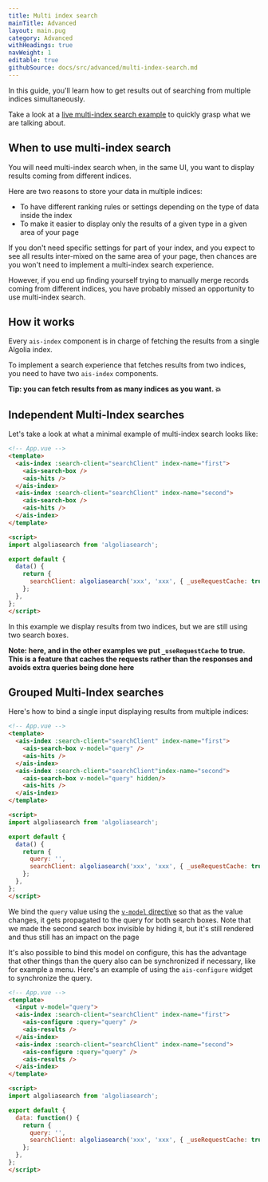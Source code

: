 ```yaml
---
title: Multi index search
mainTitle: Advanced
layout: main.pug
category: Advanced
withHeadings: true
navWeight: 1
editable: true
githubSource: docs/src/advanced/multi-index-search.md
---
```


In this guide, you'll learn how to get results out of searching from multiple indices simultaneously.

Take a look at a [live multi-index search example](examples/multi-index-search.html) to quickly grasp what we are talking about.

## When to use multi-index search

You will need multi-index search when, in the same UI, you want to display results coming from different indices.

Here are two reasons to store your data in multiple indices:

- To have different ranking rules or settings depending on the type of data inside the index
- To make it easier to display only the results of a given type in a given area of your page

If you don't need specific settings for part of your index, and you expect to see all results inter-mixed on the same area of your page, then chances are you won't need to implement a multi-index search experience.

However, if you end up finding yourself trying to manually merge records coming from different indices, you have probably missed an opportunity to use multi-index search.

## How it works

Every `ais-index` component is in charge of fetching the results from a single Algolia index.

To implement a search experience that fetches results from two indices, you need to have two `ais-index` components.

**Tip: you can fetch results from as many indices as you want. 💥**

## Independent Multi-Index searches

Let's take a look at what a minimal example of multi-index search looks like:

```html
<!-- App.vue -->
<template>
  <ais-index :search-client="searchClient" index-name="first">
    <ais-search-box />
    <ais-hits />
  </ais-index>
  <ais-index :search-client="searchClient" index-name="second">
    <ais-search-box />
    <ais-hits />
  </ais-index>
</template>

<script>
import algoliasearch from 'algoliasearch';

export default {
  data() {
    return {
      searchClient: algoliasearch('xxx', 'xxx', { _useRequestCache: true }),
    };
  },
};
</script>
```

In this example we display results from two indices, but we are still using two search boxes.

**Note: here, and in the other examples we put `_useRequestCache` to true. This is a feature that caches the requests rather than the responses and avoids extra queries being done here**

## Grouped Multi-Index searches

Here's how to bind a single input displaying results from multiple indices:

```html
<!-- App.vue -->
<template>
  <ais-index :search-client="searchClient" index-name="first">
    <ais-search-box v-model="query" />
    <ais-hits />
  </ais-index>
  <ais-index :search-client="searchClient"index-name="second">
    <ais-search-box v-model="query" hidden/>
    <ais-hits />
  </ais-index>
</template>

<script>
import algoliasearch from 'algoliasearch';

export default {
  data() {
    return {
      query: '',
      searchClient: algoliasearch('xxx', 'xxx', { _useRequestCache: true }),
    };
  },
};
</script>
```

We bind the `query` value using the [`v-model` directive](https://vuejs.org/v2/guide/forms.html#v-model-with-Components) so that as the value changes, it gets propagated to the query for both search boxes. Note that we made the second search box invisible by hiding it, but it's still rendered and thus still has an impact on the page

It's also possible to bind this model on configure, this has the advantage that other things than the query also can be synchronized if necessary, like for example a menu. Here's an example of using the `ais-configure` widget to synchronize the query.

```html
<!-- App.vue -->
<template>
  <input v-model="query">
  <ais-index :search-client="searchClient" index-name="first">
    <ais-configure :query="query" />
    <ais-results />
  </ais-index>
  <ais-index :search-client="searchClient" index-name="second">
    <ais-configure :query="query" />
    <ais-results />
  </ais-index>
</template>

<script>
import algoliasearch from 'algoliasearch';

export default {
  data: function() {
    return {
      query: '',
      searchClient: algoliasearch('xxx', 'xxx', { _useRequestCache: true }),
    };
  },
};
</script>
```
